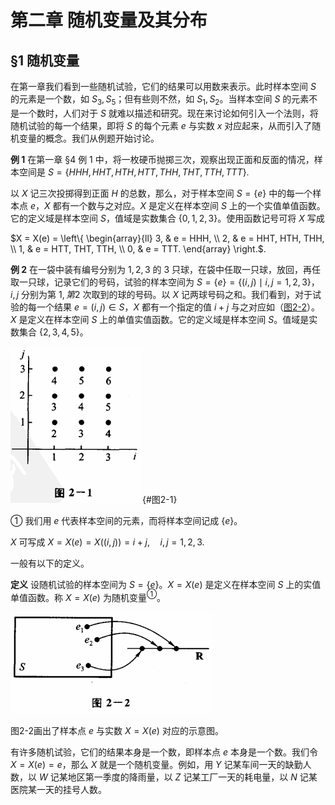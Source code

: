 # 第二章 随机变量及其分布

## §1 随机变量

在第一章我们看到一些随机试验，它们的结果可以用数来表示。此时样本空间 $S$ 的元素是一个数，如 $S_3, S_5$；但有些则不然，如 $S_1, S_2$。当样本空间 $S$ 的元素不是一个数时，人们对于 $S$ 就难以描述和研究。现在来讨论如何引入一个法则，将随机试验的每一个结果，即将 $S$ 的每个元素 $e$ 与实数 $x$ 对应起来，从而引入了随机变量的概念。我们从例题开始讨论。

**例 1** 在第一章 §4 例 1 中，将一枚硬币抛掷三次，观察出现正面和反面的情况，样本空间是
$S = \{HHH, HHT, HTH, HTT, THH, THT, TTH, TTT\}$.

以 $X$ 记三次投掷得到正面 $H$ 的总数，那么，对于样本空间 $S = \{e\}$ 中的每一个样本点 $e$，$X$ 都有一个数与之对应。$X$ 是定义在样本空间 $S$ 上的一个实值单值函数。它的定义域是样本空间 $S$，值域是实数集合 $\{0, 1, 2, 3\}$。使用函数记号可将 $X$ 写成

$X = X(e) = \left\{
\begin{array}{ll}
3, & e = HHH, \\
2, & e = HHT, HTH, THH, \\
1, & e = HTT, THT, TTH, \\
0, & e = TTT.
\end{array}
\right.$.

**例 2** 在一袋中装有编号分别为 $1, 2, 3$ 的 $3$ 只球，在袋中任取一只球，放回，再任取一只球，记录它们的号码，试验的样本空间为 $S = \{e\} = \{(i, j) \mid i, j = 1, 2, 3\}$，$i, j$ 分别为第 $1, 第 2$ 次取到的球的号码。以 $X$ 记两球号码之和。我们看到，对于试验的每一个结果 $e = (i, j) \in S$，$X$ 都有一个指定的值 $i + j$ 与之对应如（[图2-2](#图2-2)）。$X$ 是定义在样本空间 $S$ 上的单值实值函数。它的定义域是样本空间 $S$。值域是实数集合 $\{2, 3, 4, 5\}$。

![图2-1](./pic/图2-1.png){#图2-1}

① 我们用 $e$ 代表样本空间的元素，而将样本空间记成 $\{e\}$。

$X$ 可写成
$X = X(e) = X((i, j)) = i + j, \quad i, j = 1, 2, 3$.

一般有以下的定义。

**定义** 设随机试验的样本空间为 $S = \{e\}$。$X = X(e)$ 是定义在样本空间 $S$ 上的实值单值函数。称 $X = X(e)$ 为随机变量$^{①}$。

![图2-2](./pic/图2-2.png)

图2-2画出了样本点 $e$ 与实数 $X = X(e)$ 对应的示意图。

有许多随机试验，它们的结果本身是一个数，即样本点 $e$ 本身是一个数。我们令 $X = X(e) = e$，那么 $X$ 就是一个随机变量。例如，用 $Y$ 记某车间一天的缺勤人数，以 $W$ 记某地区第一季度的降雨量，以 $Z$ 记某工厂一天的耗电量，以 $N$ 记某医院某一天的挂号人数。